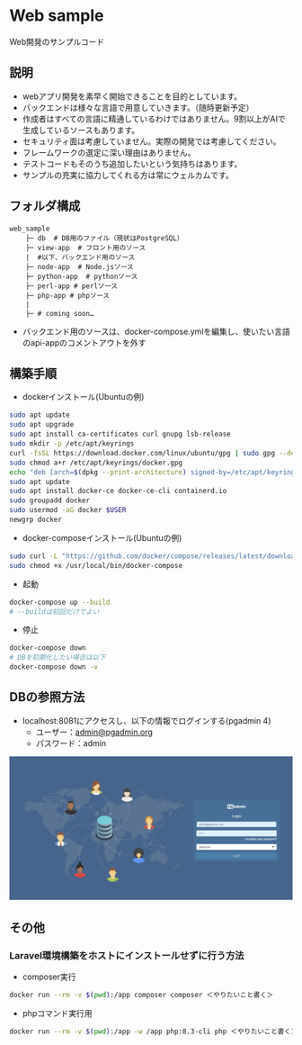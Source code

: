 # Web sample
Web開発のサンプルコード

## 説明
- webアプリ開発を素早く開始できることを目的としています。
- バックエンドは様々な言語で用意していきます。（随時更新予定）
- 作成者はすべての言語に精通しているわけではありません。9割以上がAIで生成しているソースもあります。
- セキュリティ面は考慮していません。実際の開発では考慮してください。
- フレームワークの選定に深い理由はありません。
- テストコードもそのうち追加したいという気持ちはあります。
- サンプルの充実に協力してくれる方は常にウェルカムです。

## フォルダ構成
```
web_sample
    ├─ db  # DB用のファイル（現状はPostgreSQL）
    ├─ view-app  # フロント用のソース
    |  #以下、バックエンド用のソース
    ├─ node-app  # Node.jsソース
    ├─ python-app  # pythonソース
    ├─ perl-app # perlソース
    ├─ php-app # phpソース
    |
    ├─ # coming soon…
```

- バックエンド用のソースは、docker-compose.ymlを編集し、使いたい言語のapi-appのコメントアウトを外す

## 構築手順
- dockerインストール(Ubuntuの例)
```bash
sudo apt update
sudo apt upgrade
sudo apt install ca-certificates curl gnupg lsb-release
sudo mkdir -p /etc/apt/keyrings
curl -fsSL https://download.docker.com/linux/ubuntu/gpg | sudo gpg --dearmor -o /etc/apt/keyrings/docker.gpg
sudo chmod a+r /etc/apt/keyrings/docker.gpg
echo "deb [arch=$(dpkg --print-architecture) signed-by=/etc/apt/keyrings/docker.gpg] https://download.docker.com/linux/ubuntu $(lsb_release -cs) stable" | sudo tee /etc/apt/sources.list.d/docker.list > /dev/null
sudo apt update
sudo apt install docker-ce docker-ce-cli containerd.io
sudo groupadd docker
sudo usermod -aG docker $USER
newgrp docker
```

- docker-composeインストール(Ubuntuの例)
```bash
sudo curl -L "https://github.com/docker/compose/releases/latest/download/docker-compose-$(uname -s)-$(uname -m)" -o /usr/local/bin/docker-compose
sudo chmod +x /usr/local/bin/docker-compose
```

- 起動
```bash
docker-compose up --build
# --buildは初回だけでよい
```

- 停止
```bash
docker-compose down
# DBを初期化したい場合は以下
docker-compose down -v
```

## DBの参照方法
- localhost:8081にアクセスし、以下の情報でログインする(pgadmin 4)
    - ユーザー：admin@pgadmin.org
    - パスワード：admin

![alt text](doc/pgadmin.png)


## その他
### Laravel環境構築をホストにインストールせずに行う方法
- composer実行
``` bash
docker run --rm -v $(pwd):/app composer composer ＜やりたいこと書く＞
```

- phpコマンド実行用
``` bash
docker run --rm -v $(pwd):/app -w /app php:8.3-cli php ＜やりたいこと書く＞
```